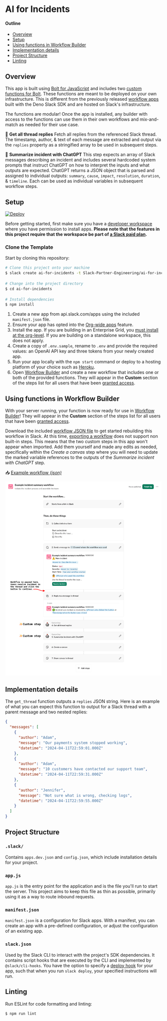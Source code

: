 # AI for Incidents

#### Outline
- [Overview](#overview)
- [Setup](#setup)
- [Using functions in Workflow Builder](#using-functions-in-workflow-builder)
- [Implementation details](#implementation-details)
- [Project Structure](#project-structure)
- [Linting](#linting)

## Overview

This app is built using [Bolt for JavaScript](https://slack.dev/bolt-js) and includes two [custom functions for Bolt](https://api.slack.com/automation/functions/custom-bolt). These functions are meant to be deployed on your own infrastructure. This is different from the previously released [workflow apps](https://api.slack.com/automation/functions/custom) built with the Deno Slack SDK and are hosted on Slack's infrastructure.

The functions are modular! Once the app is installed, any builder with access to the functions can use them in their own workflows and mix-and-match as needed for their use case.

🧵 **Get all thread replies**
Fetch all replies from the referenced Slack thread. The timestamp, author, & text of each message are extracted and output via the `replies` property as a stringified array to be used in subsequent steps.

🤖 **Summarize incident with ChatGPT**
This step expects an array of Slack messages describing an incident and includes several hardcoded system prompts that instruct ChatGPT on how to interpret the inputs and what outputs are expected. ChatGPT returns a JSON object that is parsed and assigned to individual outputs: `summary`, `cause`, `impact`, `resolution`, `duration`, & `timeline`. Each can be used as individual variables in subsequent workflow steps.

## Setup

[![Deploy](https://www.herokucdn.com/deploy/button.svg)](https://www.heroku.com/deploy)

Before getting started, first make sure you have a [developer workspace](https://api.slack.com/developer-program) where you have permission to install apps. **Please note that the features in this project require that the workspace be part of [a Slack paid plan](https://slack.com/pricing).**

### Clone the Template

Start by cloning this repository:

```zsh
# Clone this project onto your machine
$ slack create ai-for-incidents -t Slack-Partner-Engineering/ai-for-incidents

# Change into the project directory
$ cd ai-for-incidents

# Install dependencies
$ npm install
```

1. Create a new app from api.slack.com/apps using the included `manifest.json` file.
2. Ensure your app has opted into the [Org-wide apps](https://api.slack.com/enterprise/org-wide-apps) feature.
3. Install the app. If you are building in an Enterprise Grid, you [must install at the org-level](https://api.slack.com/automation/functions/custom-bolt#org-wide-apps). If you are building on a standalone workspace, this does not apply.
4. Create a copy of `.env.sample`, rename to `.env` and provide the required values: an OpenAI API key and three tokens from your newly created app.
5. Run your app locally with the `npm start` command or deploy to a hosting platform of your choice such as [Heroku](https://slack.dev/bolt-js/deployments/heroku).
6. Open [Workflow Builder](https://slack.com/help/articles/17542172840595-Build-a-workflow--Create-a-workflow-in-Slack) and create a new workflow that includes one or both of the provided functions. They will appear in the **Custom** section of the steps list for all users that have been [granted access](https://api.slack.com/automation/functions/custom#access).

## Using functions in Workflow Builder
With your server running, your function is now ready for use in [Workflow Builder](https://slack.com/help/articles/17542172840595-Build-a-workflow--Create-a-workflow-in-Slack)! They will appear in the **Custom** section of the steps list for all users that have been [granted access](https://api.slack.com/automation/functions/custom#access).

Download the included [workflow JSON file](./assets/example-incident-summary-workflow.json) to get started rebuilding this workflow in Slack. At this time, [exporting a workflow](https://slack.com/help/articles/30011815092499-Export-and-import-Slack-workflows#export-a-workflow) does not support non built-in steps. This means that the two custom steps in this app won't appear when imported. Add them yourself and made any edits as needed, specifically within the *Create a canvas* step where you will need to update the marked variable references to the outputs of the *Summarize incident with ChatGPT* step.

📥 [Example workflow *(json)*](./assets/example-incident-summary-workflow.json)

![Example workflow](./assets/example-workflow.png)

## Implementation details
The `get_thread` function outputs a `replies` JSON string. Here is an example of what you can expect this function to output for a Slack thread with a parent message and two nested replies:

```json
{
  "messages": [    
    {
      "author": "Adam",
      "message": "Our payments system stopped working",
      "datetime": "2024-04-11T22:59:01.000Z"
    },
    {
      "author": "Adam",
      "message": "10 customers have contacted our support team",
      "datetime": "2024-04-11T22:59:31.000Z"
    },
    {
      "author": "Jennifer",
      "message": "Not sure what is wrong, checking logs",
      "datetime": "2024-04-11T22:59:55.000Z"
    }
  ]
}
```

## Project Structure

### `.slack/`

Contains `apps.dev.json` and `config.json`, which include installation details for your project.

### `app.js`

`app.js` is the entry point for the application and is the file you'll run to start the server. This project aims to keep this file as thin as possible, primarily using it as a way to route inbound requests.

### `manifest.json`

`manifest.json` is a configuration for Slack apps. With a manifest, you can create an app with a pre-defined configuration, or adjust the configuration of an existing app.

### `slack.json`

Used by the Slack CLI to interact with the project's SDK dependencies. It contains script hooks that are executed by the CLI and implemented by `@slack/cli-hooks`. You have the option to specify a [deploy hook](https://api.slack.com/automation/functions/custom-bolt#specify) for your app, such that when you run `slack deploy`, your specified instructions will run.

## Linting
Run ESLint for code formatting and linting:

```zsh
$ npm run lint
```

